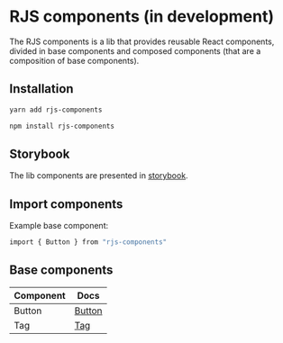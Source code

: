 # RJS components (in development)

The RJS components is a lib that provides reusable React components, divided in base components and composed components (that are a composition of base components).

## Installation

```sh
yarn add rjs-components
```

```sh
npm install rjs-components
```

## Storybook

The lib components are presented in [storybook](https://649f75c489527d98e48de36a-bejnacygth.chromatic.com).

## Import components

Example base component:

```sh
import { Button } from "rjs-components"
```

## Base components

| Component | Docs                          |
|-----------|-------------------------------|
| Button    | [Button](docs/base/button.md) |
| Tag       | [Tag](docs/base/tag.md)       |
